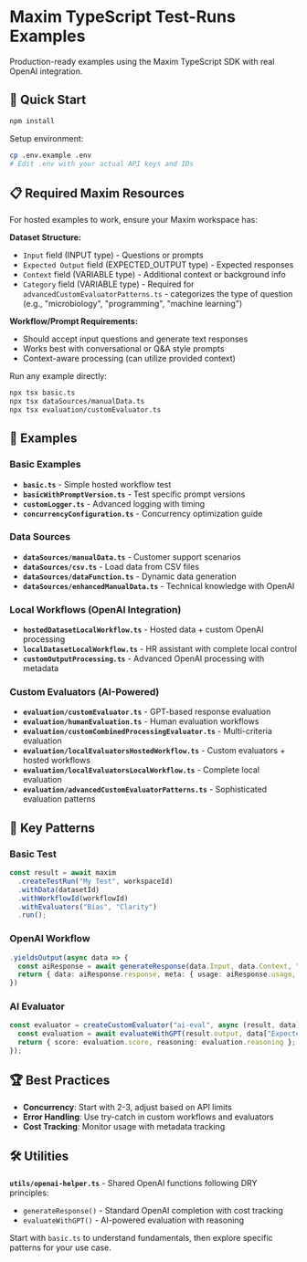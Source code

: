 # Maxim TypeScript Test-Runs Examples

Production-ready examples using the Maxim TypeScript SDK with real OpenAI integration.

## 🚀 Quick Start

```bash
npm install
```

Setup environment:

```bash
cp .env.example .env
# Edit .env with your actual API keys and IDs
```

## 📋 Required Maxim Resources

For hosted examples to work, ensure your Maxim workspace has:

**Dataset Structure:**

- `Input` field (INPUT type) - Questions or prompts
- `Expected Output` field (EXPECTED_OUTPUT type) - Expected responses
- `Context` field (VARIABLE type) - Additional context or background info
- `Category` field (VARIABLE type) - Required for `advancedCustomEvaluatorPatterns.ts` - categorizes the type of question (e.g., "microbiology", "programming", "machine learning")

**Workflow/Prompt Requirements:**

- Should accept input questions and generate text responses
- Works best with conversational or Q&A style prompts
- Context-aware processing (can utilize provided context)

Run any example directly:

```bash
npx tsx basic.ts
npx tsx dataSources/manualData.ts
npx tsx evaluation/customEvaluator.ts
```

## 📁 Examples

### Basic Examples

- **`basic.ts`** - Simple hosted workflow test
- **`basicWithPromptVersion.ts`** - Test specific prompt versions
- **`customLogger.ts`** - Advanced logging with timing
- **`concurrencyConfiguration.ts`** - Concurrency optimization guide

### Data Sources

- **`dataSources/manualData.ts`** - Customer support scenarios
- **`dataSources/csv.ts`** - Load data from CSV files
- **`dataSources/dataFunction.ts`** - Dynamic data generation
- **`dataSources/enhancedManualData.ts`** - Technical knowledge with OpenAI

### Local Workflows (OpenAI Integration)

- **`hostedDatasetLocalWorkflow.ts`** - Hosted data + custom OpenAI processing
- **`localDatasetLocalWorkflow.ts`** - HR assistant with complete local control
- **`customOutputProcessing.ts`** - Advanced OpenAI processing with metadata

### Custom Evaluators (AI-Powered)

- **`evaluation/customEvaluator.ts`** - GPT-based response evaluation
- **`evaluation/humanEvaluation.ts`** - Human evaluation workflows
- **`evaluation/customCombinedProcessingEvaluator.ts`** - Multi-criteria evaluation
- **`evaluation/localEvaluatorsHostedWorkflow.ts`** - Custom evaluators + hosted workflows
- **`evaluation/localEvaluatorsLocalWorkflow.ts`** - Complete local evaluation
- **`evaluation/advancedCustomEvaluatorPatterns.ts`** - Sophisticated evaluation patterns

## 🎯 Key Patterns

### Basic Test

```typescript
const result = await maxim
  .createTestRun("My Test", workspaceId)
  .withData(datasetId)
  .withWorkflowId(workflowId)
  .withEvaluators("Bias", "Clarity")
  .run();
```

### OpenAI Workflow

```typescript
.yieldsOutput(async data => {
  const aiResponse = await generateResponse(data.Input, data.Context, "System prompt");
  return { data: aiResponse.response, meta: { usage: aiResponse.usage, cost: aiResponse.cost } };
})
```

### AI Evaluator

```typescript
const evaluator = createCustomEvaluator("ai-eval", async (result, data) => {
  const evaluation = await evaluateWithGPT(result.output, data["Expected Output"], "Criteria", data.Context);
  return { score: evaluation.score, reasoning: evaluation.reasoning };
});
```

## 🏆 Best Practices

- **Concurrency**: Start with 2-3, adjust based on API limits
- **Error Handling**: Use try-catch in custom workflows and evaluators
- **Cost Tracking**: Monitor usage with metadata tracking

## 🛠️ Utilities

**`utils/openai-helper.ts`** - Shared OpenAI functions following DRY principles:

- `generateResponse()` - Standard OpenAI completion with cost tracking
- `evaluateWithGPT()` - AI-powered evaluation with reasoning

Start with `basic.ts` to understand fundamentals, then explore specific patterns for your use case.
